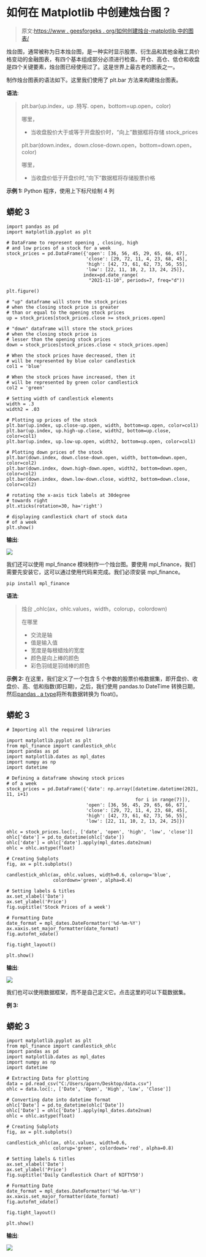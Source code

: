 # 如何在 Matplotlib 中创建烛台图？

> 原文:[https://www . geesforgeks . org/如何创建烛台-matplotlib 中的图表/](https://www.geeksforgeeks.org/how-to-create-a-candlestick-chart-in-matplotlib/)

烛台图，通常被称为日本烛台图，是一种实时显示股票、衍生品和其他金融工具价格变动的金融图表，有四个基本组成部分必须进行检查。开仓、高仓、低仓和收盘是四个关键要素，烛台图已经使用过了。这是世界上最古老的图表之一。

制作烛台图表的语法如下。这里我们使用了 plt.bar 方法来构建烛台图表。

**语法**:

> plt.bar(up.index，up .特写. open，bottom=up.open，color)
> 
> 哪里，
> 
> *   当收盘股价大于或等于开盘股价时，“向上”数据框将存储 stock_prices
> 
> plt.bar(down.index，down.close-down.open，bottom=down.open，color)
> 
> 哪里，
> 
> *   当收盘价低于开盘价时,“向下”数据框将存储股票价格

**示例 1:** Python 程序，使用上下标尺绘制 4 列

## 蟒蛇 3

```
import pandas as pd
import matplotlib.pyplot as plt

# DataFrame to represent opening , closing, high 
# and low prices of a stock for a week
stock_prices = pd.DataFrame({'open': [36, 56, 45, 29, 65, 66, 67],
                             'close': [29, 72, 11, 4, 23, 68, 45],
                             'high': [42, 73, 61, 62, 73, 56, 55],
                             'low': [22, 11, 10, 2, 13, 24, 25]},
                            index=pd.date_range(
                              "2021-11-10", periods=7, freq="d"))

plt.figure()

# "up" dataframe will store the stock_prices 
# when the closing stock price is greater
# than or equal to the opening stock prices
up = stock_prices[stock_prices.close >= stock_prices.open]

# "down" dataframe will store the stock_prices
# when the closing stock price is
# lesser than the opening stock prices
down = stock_prices[stock_prices.close < stock_prices.open]

# When the stock prices have decreased, then it
# will be represented by blue color candlestick
col1 = 'blue'

# When the stock prices have increased, then it 
# will be represented by green color candlestick
col2 = 'green'

# Setting width of candlestick elements
width = .3
width2 = .03

# Plotting up prices of the stock
plt.bar(up.index, up.close-up.open, width, bottom=up.open, color=col1)
plt.bar(up.index, up.high-up.close, width2, bottom=up.close, color=col1)
plt.bar(up.index, up.low-up.open, width2, bottom=up.open, color=col1)

# Plotting down prices of the stock
plt.bar(down.index, down.close-down.open, width, bottom=down.open, color=col2)
plt.bar(down.index, down.high-down.open, width2, bottom=down.open, color=col2)
plt.bar(down.index, down.low-down.close, width2, bottom=down.close, color=col2)

# rotating the x-axis tick labels at 30degree 
# towards right
plt.xticks(rotation=30, ha='right')

# displaying candlestick chart of stock data 
# of a week
plt.show()
```

**输出**:

![](img/d6a7170c07e2d50894980bb316e7e374.png)

我们还可以使用 mpl_finance 模块制作一个烛台图。要使用 mpl_finance，我们需要先安装它，这可以通过使用代码来完成。我们必须安装 mpl_finance。

```
pip install mpl_finance
```

**语法**:

> 烛台 _ohlc(ax，ohlc.values，width，colorup，colordown)
> 
> 在哪里
> 
> *   交流是轴
> *   值是输入值
> *   宽度是每根蜡烛的宽度
> *   颜色是向上棒的颜色
> *   彩色羽绒是羽绒棒的颜色

**示例 2:** 在这里，我们定义了一个包含 5 个参数的股票价格数据集，即开盘价、收盘价、高、低和指数(即日期)，之后，我们使用 pandas.to DateTime 转换日期，然后[pandas . a type](https://www.geeksforgeeks.org/python-pandas-dataframe-astype/)将所有数据转换为 float()。

## 蟒蛇 3

```
# Importing all the required libraries

import matplotlib.pyplot as plt
from mpl_finance import candlestick_ohlc
import pandas as pd
import matplotlib.dates as mpl_dates
import numpy as np
import datetime

# Defining a dataframe showing stock prices 
# of a week
stock_prices = pd.DataFrame({'date': np.array([datetime.datetime(2021, 11, i+1)
                                               for i in range(7)]),
                             'open': [36, 56, 45, 29, 65, 66, 67],
                             'close': [29, 72, 11, 4, 23, 68, 45],
                             'high': [42, 73, 61, 62, 73, 56, 55],
                             'low': [22, 11, 10, 2, 13, 24, 25]})

ohlc = stock_prices.loc[:, ['date', 'open', 'high', 'low', 'close']]
ohlc['date'] = pd.to_datetime(ohlc['date'])
ohlc['date'] = ohlc['date'].apply(mpl_dates.date2num)
ohlc = ohlc.astype(float)

# Creating Subplots
fig, ax = plt.subplots()

candlestick_ohlc(ax, ohlc.values, width=0.6, colorup='blue',
                 colordown='green', alpha=0.4)

# Setting labels & titles
ax.set_xlabel('Date')
ax.set_ylabel('Price')
fig.suptitle('Stock Prices of a week')

# Formatting Date
date_format = mpl_dates.DateFormatter('%d-%m-%Y')
ax.xaxis.set_major_formatter(date_format)
fig.autofmt_xdate()

fig.tight_layout()

plt.show()
```

**输出**:

![](img/abeb1ff098c567a4cf4d9084d8764985.png)

我们也可以使用数据框架，而不是自己定义它。点击这里的可以下载数据集。

**例 3:**

## 蟒蛇 3

```
import matplotlib.pyplot as plt
from mpl_finance import candlestick_ohlc
import pandas as pd
import matplotlib.dates as mpl_dates
import numpy as np
import datetime

# Extracting Data for plotting
data = pd.read_csv("C:/Users/aparn/Desktop/data.csv")
ohlc = data.loc[:, ['Date', 'Open', 'High', 'Low', 'Close']]

# Converting date into datetime format
ohlc['Date'] = pd.to_datetime(ohlc['Date'])
ohlc['Date'] = ohlc['Date'].apply(mpl_dates.date2num)
ohlc = ohlc.astype(float)

# Creating Subplots
fig, ax = plt.subplots()

candlestick_ohlc(ax, ohlc.values, width=0.6,
                 colorup='green', colordown='red', alpha=0.8)

# Setting labels & titles
ax.set_xlabel('Date')
ax.set_ylabel('Price')
fig.suptitle('Daily Candlestick Chart of NIFTY50')

# Formatting Date
date_format = mpl_dates.DateFormatter('%d-%m-%Y')
ax.xaxis.set_major_formatter(date_format)
fig.autofmt_xdate()

fig.tight_layout()

plt.show()
```

**输出**:

![](img/d91fc34b5e87e72b0f271670f99323c6.png)